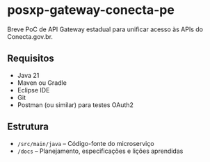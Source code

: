 # posxp-gateway-conecta-pe

Breve PoC de API Gateway estadual para unificar acesso às APIs do Conecta.gov.br.

## Requisitos
- Java 21
- Maven ou Gradle
- Eclipse IDE
- Git
- Postman (ou similar) para testes OAuth2

## Estrutura
- `/src/main/java` – Código-fonte do microserviço
- `/docs` – Planejamento, especificações e lições aprendidas


